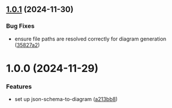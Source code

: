 ## [1.0.1](https://github.com/tobiasbueschel/json-schema-to-diagram/compare/v1.0.0...v1.0.1) (2024-11-30)


### Bug Fixes

* ensure file paths are resolved correctly for diagram generation ([35827a2](https://github.com/tobiasbueschel/json-schema-to-diagram/commit/35827a25fc5639ba8d389e85c6c199de5f95b1e0))

# 1.0.0 (2024-11-29)


### Features

* set up json-schema-to-diagram ([a213bb8](https://github.com/tobiasbueschel/json-schema-to-diagram/commit/a213bb8050c6ea854905080ab39d26c5b8bf72ef))
